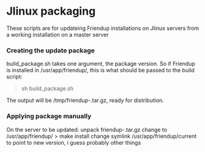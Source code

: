 # Jlinux packaging

These scripts are for updateing Friendup installations on Jlinux servers from
a working installation on a master server

### Creating the update package

build_package.sh takes one argument, the package version. So if Friendup is installed
in /usr/app/friendup/<version>, this is what should be passed to the build script:

> sh build_package.sh <version>

The output will be /tmp/friendup-<version>.tar.gz, ready for distribution.

### Applying package manually

On the server to be updated: 
	unpack friendup-<version>.tar.gz
	change to /usr/app/friendup/<version>
	> make install
	change symlink /usr/app/friendup/current to point to new version, i guess
	probably other things
